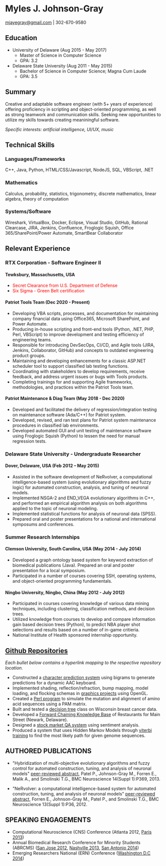 # Myles J. Johnson-Gray
mjayegray@gmail.com | 302-670-9580

## Education
* University of Delaware (Aug 2015 - May 2017)
    * Master of Science in Computer Science
    * GPA: 3.2
* Delaware State University (Aug 2011 - May 2015)
    * Bachelor of Science in Computer Science; Magna Cum Laude
    * GPA: 3.5


## Summary
Creative and adaptable software engineer (with 5+ years of experience) offering proficiency in scripting and object-oriented programming, as well as strong teamwork and communication skills. Seeking new opportunities to utilize my skills towards creating meaniningful software.

_Specific interests: artificial intelligence, UI/UX, music_


## Technical Skills
### Languages/Frameworks
C++, Java, Python, HTML/CSS/Javascript, NodeJS, SQL, VBScript, .NET

### Mathematics
Calculus, probability, statistics, trigonometry, discrete mathematics, linear algebra, theory of computation

### Systems/Software
Wireshark, VirtualBox, Docker, Eclipse, Visual Studio, GitHub, Rational Clearcase, JIRA, Jenkins, Confluence, Froglogic Squish, Office 365/SharePoint/Power Automate, SmartBear Collaborator






## Relevant Experience
### RTX Corporation - Software Engineer II
#### Tewksbury, Massachusetts, USA
* <font color="red">Secret Clearance from U.S. Department of Defense</font>
* <font color="red">Six Sigma - Green Belt certification</font>

#### Patriot Tools Team (Dec 2020 - Present)
* Developing VBA scripts, processes, and documentation for maintaining company financial data using Office365, Microsoft SharePoint, and Power Automate.
* Producing in-house scripting and front-end tools (Python, .NET, PHP, Perl, VBScript) to improve development and testing efficiency of engineering teams.
* Responsible for introducing DevSecOps, CI/CD, and Agile tools (JIRA, Jenkins, Collaborator, GitHub) and concepts to outdated engineering product groups.
* Maintaining and developing enhancements for a classic ASP.NET scheduler tool to support classified lab testing functions.
* Coordinating with stakeholders to develop requirements, receive feedback, and address urgent issues or bugs with Tools products.
* Completing trainings for and supporting Agile frameworks, methodologies, and practices within the Patriot Tools team.

#### Patriot Maintenance & Diag Team (May 2018 - Dec 2020)
* Developed and facilitated the delivery of regression/integration testing on maintenance software (Ada/C++) for Patriot system.
* Developed, revised, and ran test plans for Patriot system maintenance procedures in classified lab environments.
* Developed automated GUI and unit testing of maintenance software using Froglogic Squish (Python) to lessen the need for manual regression tests.


### Delaware State University - Undergraduate Researcher
#### Dover, Delaware, USA (Feb 2012 – May 2015)
* Assisted in the software development of NeRvolver, a computational intelligence-based system (using evolutionary algorithms and fuzzy logic) for automated construction, analysis, and tuning of neuronal models. 
* Implemented NSGA-2 and END_VEGA evolutionary algorithms in C++, and performed an empirical algorithm analysis on both algorithms applied to the topic of neuronal modeling. 
* Implemented statistical functions for analysis of neuronal data (SPSS).
* Prepared oral and poster presentations for a national and international symposums and conferences. 


### Summer Research Internships
#### Clemson University, South Carolina, USA (May 2014 - July 2014)
* Developed a graph ontology based system for keyword extraction of biomedical publications (Java). Prepared an oral and poster presentation for a local symposium. 
* Participated in a number of courses covering SSH, operating systems, and object-oriented programming fundamentals.

#### Ningbo University, Ningbo, China (May 2012 - July 2012)
* Participated in courses covering knowledge of various data mining techniques, including clustering, classification methods, and decision trees. 
* Utilized knowledge from courses to develop and compare information gain based decision trees (Python), to predict NBA player shot selections and results based on a number of in-game critieria. 
* National Institute of Health sponsored internship opportunity. 

## [Github Repositories](https://github.com/gitmyles?tab=repositories)
_Each bullet below contains a hyperlink mapping to the respective repository location._
* Constructed a [character prediction system](https://github.com/gitmyles/keyboard-prediction) using bigrams to generate predictions for a dynamic AAC keyboard.
* Implemented shading, reflection/refraction, bump mapping, model loading, and flocking schemas in [graphics projects](https://github.com/gitmyles/graphics-triangles/blob/master/tutorial03.cpp) using OpenGL.
* Created a [Perl program](https://github.com/gitmyles/genome-mutate-PAM) to simulate the mutation and alignment of amino acid sequences using a PAM matrix.
* Built and tested a [decision tree](https://github.com/gitmyles/decision-tree) class on Wisconsin breast cancer data.
* Developed a [Forward Chaining Knowledge Base](https://github.com/gitmyles/forward-chaining-main-street-knowledge-base) of Restaurants for Main Street (Newark, Delaware).
* Designed a [stock market QA system](https://github.com/gitmyles/stock-market-sentiment-analysis) using sentiment analysis.
* Produced a system that uses Hidden Markov Models through [viterbi training](https://github.com/gitmyles/genome-viterbi-training/blob/master/viterbi.py) to find the most likely path for given genome sequences.


## AUTHORED PUBLICATIONS
* "Hybridization of multi-objective evolutionary algorithms and fuzzy control for automated construction, tuning, and analysis of neuronal models"
[peer-reviewed abstract](https://bmcneurosci.biomedcentral.com/articles/10.1186/1471-2202-14-S1-P369), Patel P., Johnson-Gray M., Forren E., Malik A., and Smolinski T.G., BMC Neuroscience 14(Suppl 1):P369, 2013.

* "NeRvolver: a computational intelligence-based system for automated construction, tuning, and analysis of neuronal models"
[peer-reviewed abstract](https://bmcneurosci.biomedcentral.com/articles/10.1186/1471-2202-13-S1-P36), Forren E., Johnson-Gray M., Patel P., and Smolinski T.G., BMC Neuroscience 13(Suppl 1):P36, 2012.


## SPEAKING ENGAGEMENTS
* Computational Neuroscience (CNS) Conference (Atlanta 2012, [Paris 2013](https://www.cnsorg.org/cns-2013-paris)) 
* Annual Biomedical Research Conference for Minority Students (ABRCMS) ([San Jose 2012](https://abrcms.org/images/Past_Programs/2012_ABRCMS_Final_Program.pdf), [Nashville 2013](https://abrcms.org/images/Past_Programs/Final_Program__Exhibit_Guide-_Website_Version.pdf), [San Antonio 2014](https://abrcms.org/images/Past_Programs/2014_ABRCMS_Final_Program.pdf)) 
* Emerging Researchers National (ERN) Conference ([Washington D.C 2014](https://new.emerging-researchers.org/wp-content/uploads/2014/02/2014ERNUndergradPosterPresentationSchedule.pdf)) 




